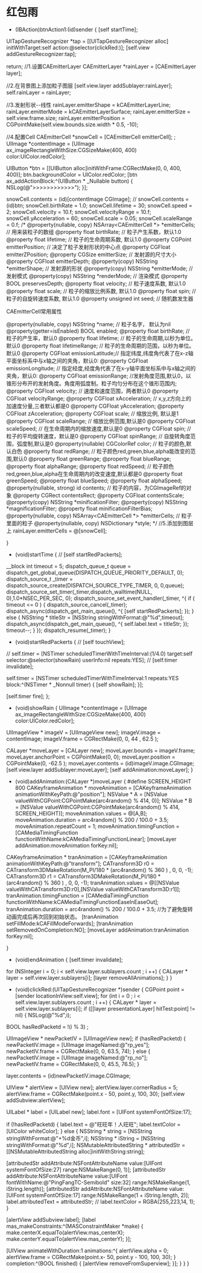 # 红包雨
- (IBAction)btnAction1:(id)sender {
[self startTime];

UITapGestureRecognizer *tap = [[UITapGestureRecognizer alloc] initWithTarget:self action:@selector(clickRed:)];
[self.view addGestureRecognizer:tap];

return;
//1.设置CAEmitterLayer
CAEmitterLayer *rainLayer = [CAEmitterLayer layer];

//2.在背景图上添加粒子图层
[self.view.layer addSublayer:rainLayer];
self.rainLayer = rainLayer;

//3.发射形状--线性
rainLayer.emitterShape = kCAEmitterLayerLine;
rainLayer.emitterMode = kCAEmitterLayerSurface;
rainLayer.emitterSize = self.view.frame.size;
rainLayer.emitterPosition = CGPointMake(self.view.bounds.size.width * 0.5, -10);

//4.配置Cell
CAEmitterCell *snowCell = [CAEmitterCell emitterCell];
;
UIImage *contentImage = [UIImage ax_imageRectangleWithSize:CGSizeMake(400, 400) color:UIColor.redColor];

UIButton *btn = [[UIButton alloc]initWithFrame:CGRectMake(0, 0, 400, 400)];
btn.backgroundColor = UIColor.redColor;
[btn ax_addActionBlock:^(UIButton * _Nullable button) {
NSLog(@">>>>>>>>>>>>");
}];

snowCell.contents = (id)[contentImage CGImage];
//    snowCell.contents = (id)btn;
snowCell.birthRate = 1.0;
snowCell.lifetime = 30;
snowCell.speed = 2;
snowCell.velocity = 10.f;
snowCell.velocityRange = 10.f;
snowCell.yAcceleration = 60;
snowCell.scale = 0.05;
snowCell.scaleRange = 0.f;
/*
@property(nullable, copy) NSArray<CAEmitterCell *> *emitterCells; // 用来装粒子的数组
@property float birthRate; // 粒子产生系数，默认1.0
@property float lifetime; // 粒子的生命周期系数, 默认1.0
@property CGPoint emitterPosition; // 决定了粒子发射形状的中心点
@property CGFloat emitterZPosition;
@property CGSize emitterSize; // 发射源的尺寸大小
@property CGFloat emitterDepth;
@property(copy) NSString *emitterShape; // 发射源的形状
@property(copy) NSString *emitterMode; // 发射模式
@property(copy) NSString *renderMode; // 渲染模式
@property BOOL preservesDepth;
@property float velocity; // 粒子速度系数, 默认1.0
@property float scale; // 粒子的缩放比例系数, 默认1.0
@property float spin; // 粒子的自旋转速度系数, 默认1.0
@property unsigned int seed; // 随机数发生器


CAEmitterCell常用属性

@property(nullable, copy) NSString *name; // 粒子名字， 默认为nil
@property(getter=isEnabled) BOOL enabled;
@property float birthRate; // 粒子的产生率，默认0
@property float lifetime; // 粒子的生命周期,以秒为单位。默认0
@property float lifetimeRange; // 粒子的生命周期的范围，以秒为单位。默认0
@property CGFloat emissionLatitude;// 指定纬度,纬度角代表了在x-z轴平面坐标系中与x轴之间的夹角，默认0:
@property CGFloat emissionLongitude; // 指定经度,经度角代表了在x-y轴平面坐标系中与x轴之间的夹角，默认0:
@property CGFloat emissionRange; //发射角度范围,默认0，以锥形分布开的发射角度。角度用弧度制。粒子均匀分布在这个锥形范围内;
@property CGFloat velocity; // 速度和速度范围，两者默认0
@property CGFloat velocityRange;
@property CGFloat xAcceleration; // x,y,z方向上的加速度分量,三者默认都是0
@property CGFloat yAcceleration;
@property CGFloat zAcceleration;
@property CGFloat scale; // 缩放比例, 默认是1
@property CGFloat scaleRange; // 缩放比例范围,默认是0
@property CGFloat scaleSpeed; // 在生命周期内的缩放速度,默认是0
@property CGFloat spin; // 粒子的平均旋转速度，默认是0
@property CGFloat spinRange; // 自旋转角度范围，弧度制,默认是0
@property(nullable) CGColorRef color; // 粒子的颜色,默认白色
@property float redRange; // 粒子颜色red,green,blue,alpha能改变的范围,默认0
@property float greenRange;
@property float blueRange;
@property float alphaRange;
@property float redSpeed; // 粒子颜色red,green,blue,alpha在生命周期内的改变速度,默认都是0
@property float greenSpeed;
@property float blueSpeed;
@property float alphaSpeed;
@property(nullable, strong) id contents; // 粒子的内容，为CGImageRef的对象
@property CGRect contentsRect;
@property CGFloat contentsScale;
@property(copy) NSString *minificationFilter;
@property(copy) NSString *magnificationFilter;
@property float minificationFilterBias;
@property(nullable, copy) NSArray<CAEmitterCell *> *emitterCells; // 粒子里面的粒子
@property(nullable, copy) NSDictionary *style;
*/
//5.添加到图层上
rainLayer.emitterCells = @[snowCell];

}

- (void)startTime
{
//     [self startRedPackerts];

__block int timeout = 5;
dispatch_queue_t queue = dispatch_get_global_queue(DISPATCH_QUEUE_PRIORITY_DEFAULT, 0);
dispatch_source_t _timer = dispatch_source_create(DISPATCH_SOURCE_TYPE_TIMER, 0, 0,queue);
dispatch_source_set_timer(_timer,dispatch_walltime(NULL, 0),1.0*NSEC_PER_SEC, 0);
dispatch_source_set_event_handler(_timer, ^{
if ( timeout <= 0 )
{
dispatch_source_cancel(_timer);
dispatch_async(dispatch_get_main_queue(), ^{
[self startRedPackerts];
});
}
else
{
NSString * titleStr = [NSString stringWithFormat:@"%d",timeout];
dispatch_async(dispatch_get_main_queue(), ^{
self.label.text = titleStr;
});
timeout--;
}
});
dispatch_resume(_timer);
}
- (void)startRedPackerts
{
//    [self touchView];

//    self.timer = [NSTimer scheduledTimerWithTimeInterval:(1/4.0) target:self selector:@selector(showRain) userInfo:nil repeats:YES];
//    [self.timer invalidate];

self.timer = [NSTimer scheduledTimerWithTimeInterval:1 repeats:YES block:^(NSTimer * _Nonnull timer) {
[self showRain];
}];

[self.timer fire];
};

- (void)showRain
{
UIImage *contentImage = [UIImage ax_imageRectangleWithSize:CGSizeMake(400, 400) color:UIColor.redColor];

UIImageView * imageV = [UIImageView new];
imageV.image = contentImage;
imageV.frame = CGRectMake(0, 0, 44 , 62.5 );

CALayer *moveLayer = [CALayer new];
moveLayer.bounds = imageV.frame;
moveLayer.anchorPoint = CGPointMake(0, 0);
moveLayer.position = CGPointMake(0, -62.5 );
moveLayer.contents = (id)imageV.image.CGImage;
[self.view.layer addSublayer:moveLayer];
[self addAnimation:moveLayer];
}

- (void)addAnimation:(CALayer *)moveLayer
{
#define SCREEN_HEIGHT 800
CAKeyframeAnimation * moveAnimation = [CAKeyframeAnimation animationWithKeyPath:@"position"];
NSValue * A = [NSValue valueWithCGPoint:CGPointMake(arc4random() % 414, 0)];
NSValue * B = [NSValue valueWithCGPoint:CGPointMake(arc4random() % 414, SCREEN_HEIGHT)];
moveAnimation.values = @[A,B];
moveAnimation.duration = arc4random() % 200 / 100.0 + 3.5;
moveAnimation.repeatCount = 1;
moveAnimation.timingFunction = [CAMediaTimingFunction functionWithName:kCAMediaTimingFunctionLinear];
[moveLayer addAnimation:moveAnimation forKey:nil];

CAKeyframeAnimation * tranAnimation = [CAKeyframeAnimation animationWithKeyPath:@"transform"];
CATransform3D r0 = CATransform3DMakeRotation(M_PI/180 * (arc4random() % 360 ) , 0, 0, -1);
CATransform3D r1 = CATransform3DMakeRotation(M_PI/180 * (arc4random() % 360 ) , 0, 0, -1);
tranAnimation.values = @[[NSValue valueWithCATransform3D:r0],[NSValue valueWithCATransform3D:r1]];
tranAnimation.timingFunction = [CAMediaTimingFunction functionWithName:kCAMediaTimingFunctionEaseInEaseOut];
tranAnimation.duration = arc4random() % 200 / 100.0 + 3.5;
//为了避免旋转动画完成后再次回到初始状态。
[tranAnimation setFillMode:kCAFillModeForwards];
[tranAnimation setRemovedOnCompletion:NO];
[moveLayer addAnimation:tranAnimation forKey:nil];

}
- (void)endAnimation
{
[self.timer invalidate];

for (NSInteger i = 0; i < self.view.layer.sublayers.count ; i ++)
{
CALayer * layer = self.view.layer.sublayers[i];
[layer removeAllAnimations];
}
}
- (void)clickRed:(UITapGestureRecognizer *)sender
{
CGPoint point = [sender locationInView:self.view];
for (int i = 0 ; i < self.view.layer.sublayers.count ; i ++)
{
CALayer * layer = self.view.layer.sublayers[i];
if ([[layer presentationLayer] hitTest:point] != nil)
{
NSLog(@"%d",i);

BOOL hasRedPacketd = !(i % 3) ;

UIImageView * newPacketIV = [UIImageView new];
if (hasRedPacketd)
{
newPacketIV.image = [UIImage imageNamed:@"rp_yes"];
newPacketIV.frame = CGRectMake(0, 0, 63.5, 74);
}
else
{
newPacketIV.image = [UIImage imageNamed:@"rp_no"];
newPacketIV.frame = CGRectMake(0, 0, 45.5, 76.5);
}

layer.contents = (id)newPacketIV.image.CGImage;

UIView * alertView = [UIView new];
alertView.layer.cornerRadius = 5;
alertView.frame = CGRectMake(point.x - 50, point.y, 100, 30);
[self.view addSubview:alertView];

UILabel * label = [UILabel new];
label.font = [UIFont systemFontOfSize:17];

if (!hasRedPacketd)
{
label.text = @"旺旺年！人旺旺";
label.textColor = [UIColor whiteColor];
}
else
{
NSString * string = [NSString stringWithFormat:@"+%d金币",i];
NSString * iString = [NSString stringWithFormat:@"%d",i];
NSMutableAttributedString * attributedStr = [[NSMutableAttributedString alloc]initWithString:string];

[attributedStr addAttribute:NSFontAttributeName
value:[UIFont systemFontOfSize:27]
range:NSMakeRange(0, 1)];
[attributedStr addAttribute:NSFontAttributeName
value:[UIFont fontWithName:@"PingFangTC-Semibold" size:32]
range:NSMakeRange(1, iString.length)];
[attributedStr addAttribute:NSFontAttributeName
value:[UIFont systemFontOfSize:17]
range:NSMakeRange(1 + iString.length, 2)];
label.attributedText = attributedStr;
//                label.textColor = RGBA(255,223,14, 1);
}

[alertView addSubview:label];
[label mas_makeConstraints:^(MASConstraintMaker *make) {
make.centerX.equalTo(alertView.mas_centerX);
make.centerY.equalTo(alertView.mas_centerY);
}];

[UIView animateWithDuration:1 animations:^{
alertView.alpha = 0;
alertView.frame = CGRectMake(point.x- 50, point.y - 100, 100, 30);
} completion:^(BOOL finished) {
[alertView removeFromSuperview];
}];
}
}
}

